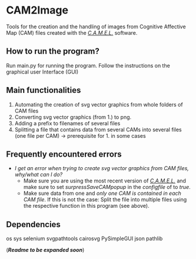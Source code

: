 # CAM2Image
Tools for the creation and the handling of images from Cognitive Affective Map (CAM) files created with the [*C.A.M.E.L.*](https://github.com/Camel-app/DataCollection/tree/main) software.

## How to run the program? ##
Run main.py for running the program. Follow the instructions on the graphical user Interface (GUI)

## Main functionalities ##
1. Automating the creation of svg vector graphics from whole folders of CAM files 
2. Converting svg vector graphics (from 1.) to png.
3. Adding a prefix to filenames of several files
4. Splitting a file that contains data from several CAMs into several files (one file per CAM) -> prerequisite for 1. in some cases

## Frequently encountered errors ##
- *I get an error when trying to create svg vector graphics from CAM files, why/what can I do?*
    - Make sure you are using the most recent version of [*C.A.M.E.L.*](https://github.com/Camel-app/DataCollection/tree/main) and make sure to set *surpressSaveCAMpopup* in the *configfile* of to *true*.
    - Make sure data from one and *only one CAM is contained in each CAM file*. If this is not the case: Split the file into multiple files using the respective function in this program (see above).

## Dependencies ##
os
sys
selenium
svgpathtools
cairosvg 
PySimpleGUI 
json
pathlib

(***Readme to be expanded soon***)
